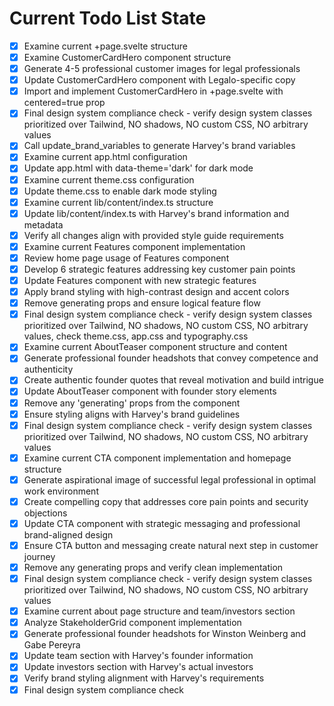 <!-- DO NOT EDIT - Managed by todo_list tool -->
<!-- Updated: 2025-08-08T18:37:04.409Z -->

# Current Todo List State

- [x] Examine current +page.svelte structure
- [x] Examine CustomerCardHero component structure
- [x] Generate 4-5 professional customer images for legal professionals
- [x] Update CustomerCardHero component with Legalo-specific copy
- [x] Import and implement CustomerCardHero in +page.svelte with centered=true prop
- [x] Final design system compliance check - verify design system classes prioritized over Tailwind, NO shadows, NO custom CSS, NO arbitrary values
- [x] Call update_brand_variables to generate Harvey's brand variables
- [x] Examine current app.html configuration
- [x] Update app.html with data-theme='dark' for dark mode
- [x] Examine current theme.css configuration
- [x] Update theme.css to enable dark mode styling
- [x] Examine current lib/content/index.ts structure
- [x] Update lib/content/index.ts with Harvey's brand information and metadata
- [x] Verify all changes align with provided style guide requirements
- [x] Examine current Features component implementation
- [x] Review home page usage of Features component
- [x] Develop 6 strategic features addressing key customer pain points
- [x] Update Features component with new strategic features
- [x] Apply brand styling with high-contrast design and accent colors
- [x] Remove generating props and ensure logical feature flow
- [x] Final design system compliance check - verify design system classes prioritized over Tailwind, NO shadows, NO custom CSS, NO arbitrary values, check theme.css, app.css and typography.css
- [x] Examine current AboutTeaser component structure and content
- [x] Generate professional founder headshots that convey competence and authenticity
- [x] Create authentic founder quotes that reveal motivation and build intrigue
- [x] Update AboutTeaser component with founder story elements
- [x] Remove any 'generating' props from the component
- [x] Ensure styling aligns with Harvey's brand guidelines
- [x] Final design system compliance check - verify design system classes prioritized over Tailwind, NO shadows, NO custom CSS, NO arbitrary values
- [x] Examine current CTA component implementation and homepage structure
- [x] Generate aspirational image of successful legal professional in optimal work environment
- [x] Create compelling copy that addresses core pain points and security objections
- [x] Update CTA component with strategic messaging and professional brand-aligned design
- [x] Ensure CTA button and messaging create natural next step in customer journey
- [x] Remove any generating props and verify clean implementation
- [x] Final design system compliance check - verify design system classes prioritized over Tailwind, NO shadows, NO custom CSS, NO arbitrary values
- [x] Examine current about page structure and team/investors section
- [x] Analyze StakeholderGrid component implementation
- [x] Generate professional founder headshots for Winston Weinberg and Gabe Pereyra
- [x] Update team section with Harvey's founder information
- [x] Update investors section with Harvey's actual investors
- [x] Verify brand styling alignment with Harvey's requirements
- [x] Final design system compliance check
